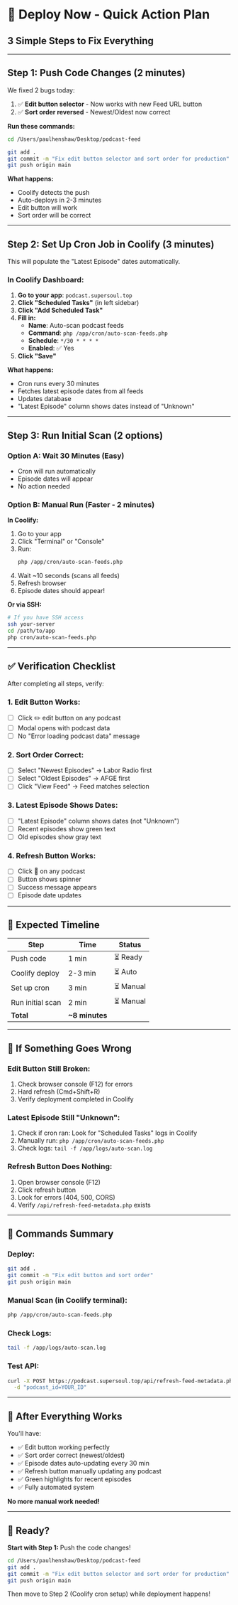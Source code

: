 # 🚀 Deploy Now - Quick Action Plan

## 3 Simple Steps to Fix Everything

---

## Step 1: Push Code Changes (2 minutes)

We fixed 2 bugs today:
1. ✅ **Edit button selector** - Now works with new Feed URL button
2. ✅ **Sort order reversed** - Newest/Oldest now correct

**Run these commands:**
```bash
cd /Users/paulhenshaw/Desktop/podcast-feed

git add .
git commit -m "Fix edit button selector and sort order for production"
git push origin main
```

**What happens:**
- Coolify detects the push
- Auto-deploys in 2-3 minutes
- Edit button will work
- Sort order will be correct

---

## Step 2: Set Up Cron Job in Coolify (3 minutes)

This will populate the "Latest Episode" dates automatically.

### In Coolify Dashboard:

1. **Go to your app**: `podcast.supersoul.top`
2. **Click "Scheduled Tasks"** (in left sidebar)
3. **Click "Add Scheduled Task"**
4. **Fill in:**
   - **Name**: Auto-scan podcast feeds
   - **Command**: `php /app/cron/auto-scan-feeds.php`
   - **Schedule**: `*/30 * * * *`
   - **Enabled**: ✅ Yes
5. **Click "Save"**

**What happens:**
- Cron runs every 30 minutes
- Fetches latest episode dates from all feeds
- Updates database
- "Latest Episode" column shows dates instead of "Unknown"

---

## Step 3: Run Initial Scan (2 options)

### Option A: Wait 30 Minutes (Easy)
- Cron will run automatically
- Episode dates will appear
- No action needed

### Option B: Manual Run (Faster - 2 minutes)

**In Coolify:**
1. Go to your app
2. Click "Terminal" or "Console"
3. Run:
   ```bash
   php /app/cron/auto-scan-feeds.php
   ```
4. Wait ~10 seconds (scans all feeds)
5. Refresh browser
6. Episode dates should appear!

**Or via SSH:**
```bash
# If you have SSH access
ssh your-server
cd /path/to/app
php cron/auto-scan-feeds.php
```

---

## ✅ Verification Checklist

After completing all steps, verify:

### 1. Edit Button Works:
- [ ] Click ✏️ edit button on any podcast
- [ ] Modal opens with podcast data
- [ ] No "Error loading podcast data" message

### 2. Sort Order Correct:
- [ ] Select "Newest Episodes" → Labor Radio first
- [ ] Select "Oldest Episodes" → AFGE first
- [ ] Click "View Feed" → Feed matches selection

### 3. Latest Episode Shows Dates:
- [ ] "Latest Episode" column shows dates (not "Unknown")
- [ ] Recent episodes show green text
- [ ] Old episodes show gray text

### 4. Refresh Button Works:
- [ ] Click 🔄 on any podcast
- [ ] Button shows spinner
- [ ] Success message appears
- [ ] Episode date updates

---

## 🎯 Expected Timeline

| Step | Time | Status |
|------|------|--------|
| Push code | 1 min | ⏳ Ready |
| Coolify deploy | 2-3 min | ⏳ Auto |
| Set up cron | 3 min | ⏳ Manual |
| Run initial scan | 2 min | ⏳ Manual |
| **Total** | **~8 minutes** | |

---

## 🐛 If Something Goes Wrong

### Edit Button Still Broken:
1. Check browser console (F12) for errors
2. Hard refresh (Cmd+Shift+R)
3. Verify deployment completed in Coolify

### Latest Episode Still "Unknown":
1. Check if cron ran: Look for "Scheduled Tasks" logs in Coolify
2. Manually run: `php /app/cron/auto-scan-feeds.php`
3. Check logs: `tail -f /app/logs/auto-scan.log`

### Refresh Button Does Nothing:
1. Open browser console (F12)
2. Click refresh button
3. Look for errors (404, 500, CORS)
4. Verify `/api/refresh-feed-metadata.php` exists

---

## 📝 Commands Summary

### Deploy:
```bash
git add .
git commit -m "Fix edit button and sort order"
git push origin main
```

### Manual Scan (in Coolify terminal):
```bash
php /app/cron/auto-scan-feeds.php
```

### Check Logs:
```bash
tail -f /app/logs/auto-scan.log
```

### Test API:
```bash
curl -X POST https://podcast.supersoul.top/api/refresh-feed-metadata.php \
  -d "podcast_id=YOUR_ID"
```

---

## 🎉 After Everything Works

You'll have:
- ✅ Edit button working perfectly
- ✅ Sort order correct (newest/oldest)
- ✅ Episode dates auto-updating every 30 min
- ✅ Refresh button manually updating any podcast
- ✅ Green highlights for recent episodes
- ✅ Fully automated system

**No more manual work needed!**

---

## 🚀 Ready?

**Start with Step 1:** Push the code changes!

```bash
cd /Users/paulhenshaw/Desktop/podcast-feed
git add .
git commit -m "Fix edit button selector and sort order for production"
git push origin main
```

Then move to Step 2 (Coolify cron setup) while deployment happens!
